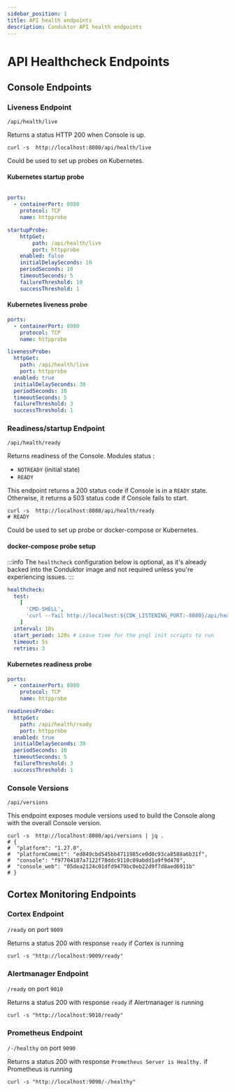 ```yaml
---
sidebar_position: 1
title: API health endpoints
description: Conduktor API health endpoints
---
```


# API Healthcheck Endpoints

## Console Endpoints

### Liveness Endpoint

`/api/health/live`

Returns a status HTTP 200 when Console is up.

```shell title="cURL example"
curl -s  http://localhost:8080/api/health/live
```

Could be used to set up probes on Kubernetes.

#### Kubernetes startup probe

```yaml title="Port configuration"

ports:
  - containerPort: 8080
    protocol: TCP
    name: httpprobe
```

```yaml title="Probe configuration"
startupProbe:
    httpGet:
        path: /api/health/live
        port: httpprobe
    enabled: false
    initialDelaySeconds: 10
    periodSeconds: 10
    timeoutSeconds: 5
    failureThreshold: 10
    successThreshold: 1
```

#### Kubernetes liveness probe

```yaml title="Port configuration"
ports:
  - containerPort: 8080
    protocol: TCP
    name: httpprobe
```

```yaml title="Probe configuration"
livenessProbe:
  httpGet:
    path: /api/health/live
    port: httpprobe
  enabled: true
  initialDelaySeconds: 30
  periodSeconds: 10
  timeoutSeconds: 5
  failureThreshold: 3
  successThreshold: 1
```

### Readiness/startup Endpoint

`/api/health/ready`

Returns readiness of the Console.
Modules status :

- `NOTREADY` (initial state)
- `READY`

This endpoint returns a 200 status code if Console is in a `READY` state. Otherwise, it returns a 503 status code if Console fails to start.

```shell title="cURL example"
curl -s  http://localhost:8080/api/health/ready
# READY
```

Could be used to set up probe or docker-compose or Kubernetes.

#### docker-compose probe setup

:::info
The `healthcheck` configuration below is optional, as it's already backed into the Conduktor image and not required unless you're experiencing issues.
:::

```yaml
healthcheck:
  test:
    [
      'CMD-SHELL',
      'curl --fail http://localhost:${CDK_LISTENING_PORT:-8080}/api/health/ready',
    ]
  interval: 10s
  start_period: 120s # Leave time for the psql init scripts to run
  timeout: 5s
  retries: 3
```

#### Kubernetes readiness probe

```yaml title="Port configuration"
ports:
  - containerPort: 8080
    protocol: TCP
    name: httpprobe
```

```yaml title="Probe configuration"
readinessProbe:
  httpGet:
    path: /api/health/ready
    port: httpprobe
  enabled: true
  initialDelaySeconds: 30
  periodSeconds: 10
  timeoutSeconds: 5
  failureThreshold: 3
  successThreshold: 1
```




### Console Versions

`/api/versions`

This endpoint exposes module versions used to build the Console along with the overall Console version.

```shell title="cURL example"
curl -s  http://localhost:8080/api/versions | jq .
# {
#  "platform": "1.27.0",
#  "platformCommit": "ed849cbd545bb4711985ce0d0c93ca8588a6b31f",
#  "console": "f97704187a7122f78ddc9110c09abdd1a9f9d470",
#  "console_web": "05dea2124c01dfd9479bc0eb22d9f7d8aed6911b"
# }
```

## Cortex Monitoring Endpoints

### Cortex Endpoint

`/ready` on port `9009`

Returns a status 200 with response `ready` if Cortex is running

```shell title="cURL example"
curl -s "http://localhost:9009/ready"
```

### Alertmanager Endpoint

`/ready` on port `9010`

Returns a status 200 with response `ready` if Alertmanager is running

```shell title="cURL example"
curl -s "http://localhost:9010/ready"
```

### Prometheus Endpoint

`/-/healthy` on port `9090`

Returns a status 200 with response `Prometheus Server is Healthy.` if Prometheus is running

```shell title="cURL example"
curl -s "http://localhost:9090/-/healthy"
```
